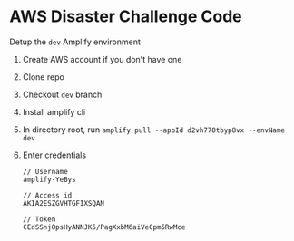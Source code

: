 # AWS Disaster Challenge Code

Detup the `dev` Amplify environment

1.  Create AWS account if you don't have one
1.  Clone repo
1.  Checkout `dev` branch
1.  Install amplify cli
1.  In directory root, run `amplify pull --appId d2vh770tbyp8vx --envName dev`
1.  Enter credentials

        // Username
        amplify-YeBys

        // Access id
        AKIA2ESZGVHTGFIXSQAN

        // Token
        CEdSSnjOpsHyANNJK5/PagXxbM6aiVeCpm5RwMce
